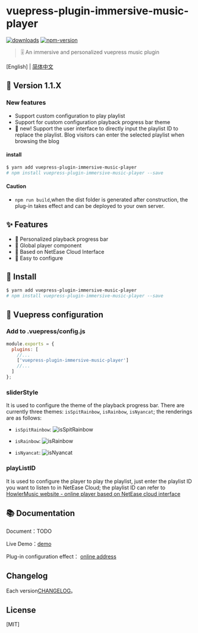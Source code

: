 # vuepress-plugin-immersive-music-player

[![downloads](https://img.shields.io/npm/dm/vue-slider-component.svg)](https://www.npmjs.com/package/vuepress-plugin-immersive-music-player)
[![npm-version](https://img.shields.io/npm/v/vue-slider-component.svg)](https://img.shields.io/npm/v/vue-slider-component.svg)

> 🎚 An immersive and personalized vuepress music plugin

[English] | [简体中文](https://github.com/simonzhangs/vuepress-plugin-immersive-music-player#readme)

## 🌟 Version 1.1.X

### New features
- Support custom configuration to play playlist
- Support for custom configuration playback progress bar theme
- 🌟 new! Support the user interface to directly input the playlist ID to replace the playlist. Blog visitors can enter the selected playlist when browsing the blog


#### install

```bash
$ yarn add vuepress-plugin-immersive-music-player
# npm install vuepress-plugin-immersive-music-player --save
```

#### Caution
- `npm run build`,when the dist folder is generated after construction, the plug-in takes effect and can be deployed to your own server.

## ✨ Features
- 🍖 Personalized playback progress bar
- 👗 Global player component
- 🍒 Based on NetEase Cloud Interface
- 🔧 Easy to configure


## 🎯 Install
```bash
$ yarn add vuepress-plugin-immersive-music-player
# npm install vuepress-plugin-immersive-music-player --save
```


## 🚀 Vuepress configuration

### Add to .vuepress/config.js

```js
module.exports = {
  plugins: [
    //...
    ['vuepress-plugin-immersive-music-player']
    //...
  ]
};
```

### sliderStyle

It is used to configure the theme of the playback progress bar. There are currently three themes: `isSpitRainbow`, `isRainbow`, `isNyancat`; the renderings are as follows:

- `isSpitRainbow`:
![`isSpitRainbow`](https://cdn.jsdelivr.net/gh/simonzhangs/image-hosting@master/vue-plugin-example/spitRainbow-example.7iblvhk8l5o0.webp)

- `isRainbow`:
![`isRainbow`](https://cdn.jsdelivr.net/gh/simonzhangs/image-hosting@master/vue-plugin-example/rainbow-exapmle.60mrbyhx2cc0.webp)

- `isNyancat`:
![`isNyancat`](https://cdn.jsdelivr.net/gh/simonzhangs/image-hosting@master/vue-plugin-example/nyancat-example.3zqlf6pdhny0.webp)

### playListID

It is used to configure the player to play the playlist, just enter the playlist ID you want to listen to in NetEase Cloud; the playlist ID can refer to [HowlerMusic website - online player based on NetEase cloud interface](http://woaitouxiang.top)

## 📚  Documentation

Document：TODO

Live Demo：[demo](https://simonzhangs.github.io/)

Plug-in configuration effect： [online address](https://simonzhangs.github.io/)

## Changelog

Each version[CHANGELOG](https://github.com/simonzhangs/vuepress-plugin-immersive-music-player/blob/main/CHANGELOG.md)。


## License

[MIT]